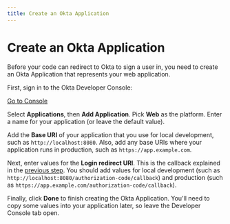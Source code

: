 ```yaml
---
title: Create an Okta Application
---
```


# Create an Okta Application

Before your code can redirect to Okta to sign a user in, you need to create an Okta Application that represents your web application.

First, sign in to the Okta Developer Console:

<a href="https://login.okta.com/" target="_blank" class="Button--blue">Go to Console</a>

Select **Applications**, then **Add Application**. Pick **Web** as the platform. Enter a name for your application (or leave the default value).

Add the **Base URI** of your application that you use for local development, such as `http://localhost:8080`. Also, add any base URIs where your application runs in production, such as `https://app.example.com`.

Next, enter values for the **Login redirect URI**. This is the callback explained in the [previous step](/guides/sign-into-your-web-app/-/define-callback). You should add values for local development (such as `http://localhost:8080/authorization-code/callback`) and production (such as `https://app.example.com/authorization-code/callback`).

Finally, click **Done** to finish creating the Okta Application. You'll need to copy some values into your application later, so leave the Developer Console tab open.

<!-- <NextSectionLink/> -->
